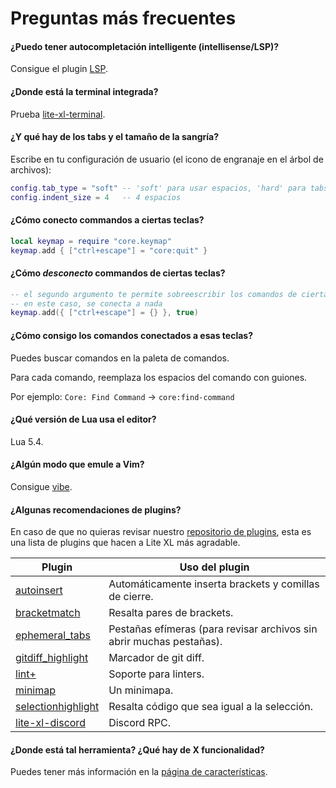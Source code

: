 # Preguntas más frecuentes

#### ¿Puedo tener autocompletación intelligente (intellisense/LSP)?

Consigue el plugin [LSP].

#### ¿Donde está la terminal integrada?

Prueba [lite-xl-terminal].

#### ¿Y qué hay de los tabs y el tamaño de la sangría?

Escribe en tu configuración de usuario (el icono de engranaje en el árbol de archivos):

```lua
config.tab_type = "soft" -- 'soft' para usar espacios, 'hard' para tabs reales (\t)
config.indent_size = 4   -- 4 espacios
```

#### ¿Cómo conecto commandos a ciertas teclas?

```lua
local keymap = require "core.keymap"
keymap.add { ["ctrl+escape"] = "core:quit" }
```

#### ¿Cómo *desconecto* commandos de ciertas teclas?

```lua
-- el segundo argumento te permite sobreescribir los comandos de ciertas teclas
-- en este caso, se conecta a nada
keymap.add({ ["ctrl+escape"] = {} }, true)
```

#### ¿Cómo consigo los comandos conectados a esas teclas?

Puedes buscar comandos en la paleta de comandos.

Para cada comando, reemplaza los espacios del comando con guiones.

Por ejemplo: `Core: Find Command` → `core:find-command`

#### ¿Qué versión de Lua usa el editor?

Lua 5.4.

#### ¿Algún modo que emule a Vim?

Consigue [vibe].

#### ¿Algunas recomendaciones de plugins?

En caso de que no quieras revisar nuestro [repositorio de plugins][1],
esta es una lista de plugins que hacen a Lite XL más agradable.

| Plugin               | Uso del plugin
| ---                  | ---
| [autoinsert]         | Automáticamente inserta brackets y comillas de cierre.
| [bracketmatch]       | Resalta pares de brackets.
| [ephemeral_tabs]     | Pestañas efímeras (para revisar archivos sin abrir muchas pestañas).
| [gitdiff_highlight]  | Marcador de git diff.
| [lint+]              | Soporte para linters.
| [minimap]            | Un minimapa.
| [selectionhighlight] | Resalta código que sea igual a la selección.
| [lite-xl-discord]    | Discord RPC.

#### ¿Donde está tal herramienta? ¿Qué hay de X funcionalidad?

Puedes tener más información en la [página de características](/es/about/features).


[LSP]:                https://github.com/lite-xl/lite-xl-lsp
[lite-xl-terminal]:   https://github.com/adamharrison/lite-xl-terminal
[vibe]:               https://github.com/eugenpt/lite-xl-vibe
[autoinsert]:         https://github.com/lite-xl/lite-xl-plugins/blob/master/plugins/autoinsert.lua?raw=1
[bracketmatch]:       https://github.com/lite-xl/lite-xl-plugins/blob/master/plugins/bracketmatch.lua?raw=1
[ephemeral_tabs]:     https://github.com/lite-xl/lite-xl-plugins/blob/master/plugins/ephemeral_tabs.lua?raw=1
[gitdiff_highlight]:  https://github.com/vincens2005/lite-xl-gitdiff-highlight
[lint+]:              https://github.com/liquid600pgm/lintplus
[minimap]:            https://github.com/lite-xl/lite-xl-plugins/blob/master/plugins/minimap.lua?raw=1
[selectionhighlight]: https://github.com/lite-xl/lite-xl-plugins/blob/master/plugins/selectionhighlight.lua?raw=1
[lite-xl-discord]:    https://github.com/vincens2005/lite-xl-discord

[1]: https://github.com/lite-xl/lite-xl-plugins
